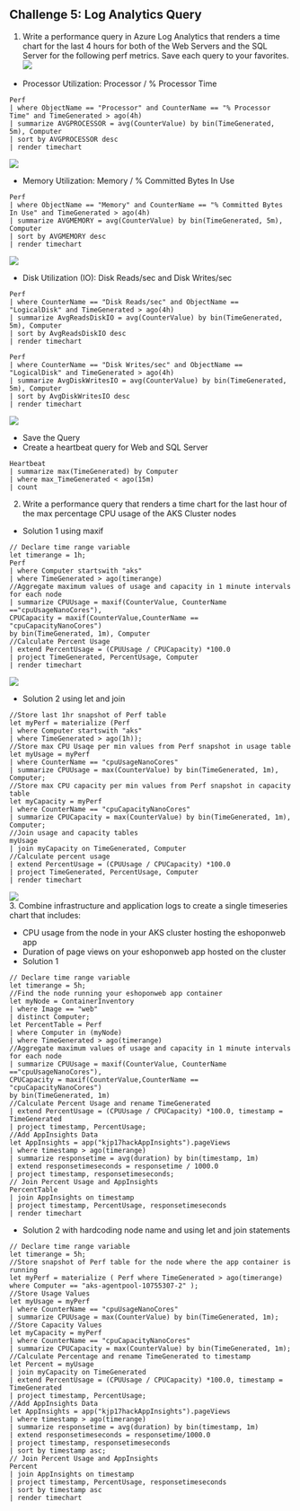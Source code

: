 ## Challenge 5: Log Analytics Query

1. Write a performance query in Azure Log Analytics that renders a time chart for the last 4 hours for both of the Web Servers and the SQL Server for the following perf metrics. Save each query to your favorites.<br/>
   <img src="images/logs9.jpg"/><br/>
 * Processor Utilization: Processor / % Processor Time<br/>
```
Perf
| where ObjectName == "Processor" and CounterName == "% Processor Time" and TimeGenerated > ago(4h)
| summarize AVGPROCESSOR = avg(CounterValue) by bin(TimeGenerated, 5m), Computer
| sort by AVGPROCESSOR desc
| render timechart
```
   <img src="images/logs.jpg"/><br/>
 * Memory Utilization: Memory / % Committed Bytes In Use<br/>
```
Perf
| where ObjectName == "Memory" and CounterName == "% Committed Bytes In Use" and TimeGenerated > ago(4h)
| summarize AVGMEMORY = avg(CounterValue) by bin(TimeGenerated, 5m), Computer
| sort by AVGMEMORY desc
| render timechart
```

   <img src="images/logs1.jpg"/><br/>
 * Disk Utilization (IO): Disk Reads/sec and Disk Writes/sec<br/>
 
```
Perf
| where CounterName == "Disk Reads/sec" and ObjectName == "LogicalDisk" and TimeGenerated > ago(4h)
| summarize AvgReadsDiskIO = avg(CounterValue) by bin(TimeGenerated, 5m), Computer
| sort by AvgReadsDiskIO desc
| render timechart
```
```
Perf 
| where CounterName == "Disk Writes/sec" and ObjectName == "LogicalDisk" and TimeGenerated > ago(4h)
| summarize AvgDiskWritesIO = avg(CounterValue) by bin(TimeGenerated, 5m), Computer
| sort by AvgDiskWritesIO desc
| render timechart
```
   <img src="images/logs5.jpg"/><br/>
 * Save the Query<br/>
 * Create a heartbeat query for Web and SQL Server<br/>
```
Heartbeat
| summarize max(TimeGenerated) by Computer
| where max_TimeGenerated < ago(15m)
| count
```
2. Write a performance query that renders a time chart for the last hour of the max percentage CPU usage of the AKS Cluster nodes<br/>
 * Solution 1 using maxif<br/>
```
// Declare time range variable
let timerange = 1h;
Perf
| where Computer startswith "aks"
| where TimeGenerated > ago(timerange)
//Aggregate maximum values of usage and capacity in 1 minute intervals for each node
| summarize CPUUsage = maxif(CounterValue, CounterName =="cpuUsageNanoCores"),
CPUCapacity = maxif(CounterValue,CounterName == "cpuCapacityNanoCores")
by bin(TimeGenerated, 1m), Computer
//Calculate Percent Usage
| extend PercentUsage = (CPUUsage / CPUCapacity) *100.0
| project TimeGenerated, PercentUsage, Computer
| render timechart
```
   <img src="images/logs6.jpg"/><br/>
 * Solution 2 using let and join<br/>
 ```
//Store last 1hr snapshot of Perf table
let myPerf = materialize (Perf
| where Computer startswith "aks"
| where TimeGenerated > ago(1h));
//Store max CPU Usaqe per min values from Perf snapshot in usage table
let myUsage = myPerf
| where CounterName == "cpuUsageNanoCores"
| summarize CPUUsage = max(CounterValue) by bin(TimeGenerated, 1m), Computer;
//Store max CPU capacity per min values from Perf snapshot in capacity table
let myCapacity = myPerf
| where CounterName == "cpuCapacityNanoCores"
| summarize CPUCapacity = max(CounterValue) by bin(TimeGenerated, 1m), Computer;
//Join usage and capacity tables
myUsage
| join myCapacity on TimeGenerated, Computer
//Calculate percent usage
| extend PercentUsage = (CPUUsage / CPUCapacity) *100.0
| project TimeGenerated, PercentUsage, Computer
| render timechart
```
   <img src="images/logs7.jpg"/><br/>
3. Combine infrastructure and application logs to create a single timeseries chart that includes:<br/>
* CPU usage from the node in your AKS cluster hosting the eshoponweb app<br/>
* Duration of page views on your eshoponweb app hosted on the cluster<br/>
 * Solution 1<br/>
 ```
// Declare time range variable
let timerange = 5h;
//Find the node running your eshoponweb app container
let myNode = ContainerInventory
| where Image == "web"
| distinct Computer;
let PercentTable = Perf
| where Computer in (myNode)
| where TimeGenerated > ago(timerange)
//Aggregate maximum values of usage and capacity in 1 minute intervals for each node
| summarize CPUUsage = maxif(CounterValue, CounterName =="cpuUsageNanoCores"),
CPUCapacity = maxif(CounterValue,CounterName == "cpuCapacityNanoCores")
by bin(TimeGenerated, 1m)
//Calculate Percent Usage and rename TimeGenerated
| extend PercentUsage = (CPUUsage / CPUCapacity) *100.0, timestamp = TimeGenerated
| project timestamp, PercentUsage;
//Add AppInsights Data
let AppInsights = app("kjp17hackAppInsights").pageViews
| where timestamp > ago(timerange)
| summarize responsetime = avg(duration) by bin(timestamp, 1m)
| extend responsetimeseconds = responsetime / 1000.0
| project timestamp, responsetimeseconds;
// Join Percent Usage and AppInsights
PercentTable
| join AppInsights on timestamp
| project timestamp, PercentUsage, responsetimeseconds
| render timechart
```
 * Solution 2 with hardcoding node name and using let and join statements<br/>
```
// Declare time range variable
let timerange = 5h;
//Store snapshot of Perf table for the node where the app container is running
let myPerf = materialize ( Perf where TimeGenerated > ago(timerange) where Computer == "aks-agentpool-10755307-2" );
//Store Usage Values
let myUsage = myPerf
| where CounterName == "cpuUsageNanoCores"
| summarize CPUUsage = max(CounterValue) by bin(TimeGenerated, 1m);
//Store Capacity Values
let myCapacity = myPerf
| where CounterName == "cpuCapacityNanoCores"
| summarize CPUCapacity = max(CounterValue) by bin(TimeGenerated, 1m);
//Calculate Percentage and rename TimeGenerated to timestamp
let Percent = myUsage
| join myCapacity on TimeGenerated
| extend PercentUsage = (CPUUsage / CPUCapacity) *100.0, timestamp = TimeGenerated
| project timestamp, PercentUsage;
//Add AppInsights Data
let AppInsights = app("kjp17hackAppInsights").pageViews
| where timestamp > ago(timerange)
| summarize responsetime = avg(duration) by bin(timestamp, 1m)
| extend responsetimeseconds = responsetime/1000.0
| project timestamp, responsetimeseconds
| sort by timestamp asc;
// Join Percent Usage and AppInsights
Percent
| join AppInsights on timestamp
| project timestamp, PercentUsage, responsetimeseconds
| sort by timestamp asc
| render timechart
```
